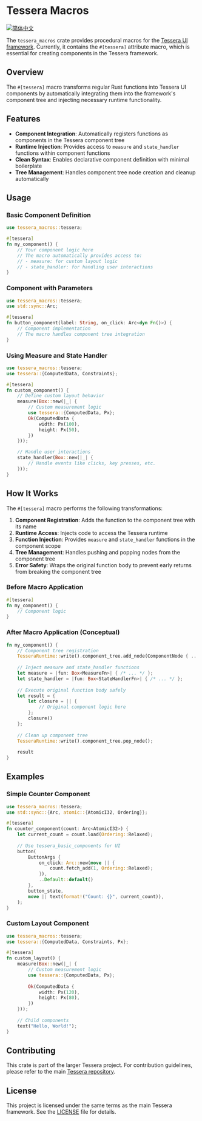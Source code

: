 # Tessera Macros

[![简体中文][readme-cn-badge]][readme-cn-url]

[readme-cn-badge]: https://img.shields.io/badge/README-简体中文-blue.svg?style=for-the-badge&logo=readme
[readme-cn-url]: https://github.com/tessera-ui/tessera/blob/main/tessera-ui-macros/docs/README_zh-CN.md

The `tessera_macros` crate provides procedural macros for the [Tessera UI framework](https://github.com/tessera-ui/tessera). Currently, it contains the `#[tessera]` attribute macro, which is essential for creating components in the Tessera framework.

## Overview

The `#[tessera]` macro transforms regular Rust functions into Tessera UI components by automatically integrating them into the framework's component tree and injecting necessary runtime functionality.

## Features

- **Component Integration**: Automatically registers functions as components in the Tessera component tree
- **Runtime Injection**: Provides access to `measure` and `state_handler` functions within component functions
- **Clean Syntax**: Enables declarative component definition with minimal boilerplate
- **Tree Management**: Handles component tree node creation and cleanup automatically

## Usage

### Basic Component Definition

```rust
use tessera_macros::tessera;

#[tessera]
fn my_component() {
    // Your component logic here
    // The macro automatically provides access to:
    // - measure: for custom layout logic
    // - state_handler: for handling user interactions
}
```

### Component with Parameters

```rust
use tessera_macros::tessera;
use std::sync::Arc;

#[tessera]
fn button_component(label: String, on_click: Arc<dyn Fn()>) {
    // Component implementation
    // The macro handles component tree integration
}
```

### Using Measure and State Handler

```rust
use tessera_macros::tessera;
use tessera::{ComputedData, Constraints};

#[tessera]
fn custom_component() {
    // Define custom layout behavior
    measure(Box::new(|_| {
        // Custom measurement logic
        use tessera::{ComputedData, Px};
        Ok(ComputedData {
            width: Px(100),
            height: Px(50),
        })
    }));

    // Handle user interactions
    state_handler(Box::new(|_| {
        // Handle events like clicks, key presses, etc.
    }));
}
```

## How It Works

The `#[tessera]` macro performs the following transformations:

1. **Component Registration**: Adds the function to the component tree with its name
2. **Runtime Access**: Injects code to access the Tessera runtime
3. **Function Injection**: Provides `measure` and `state_handler` functions in the component scope
4. **Tree Management**: Handles pushing and popping nodes from the component tree
5. **Error Safety**: Wraps the original function body to prevent early returns from breaking the component tree

### Before Macro Application

```rust
#[tessera]
fn my_component() {
    // Component logic
}
```

### After Macro Application (Conceptual)

```rust
fn my_component() {
    // Component tree registration
    TesseraRuntime::write().component_tree.add_node(ComponentNode { ... });
    
    // Inject measure and state_handler functions
    let measure = |fun: Box<MeasureFn>| { /* ... */ };
    let state_handler = |fun: Box<StateHandlerFn>| { /* ... */ };
    
    // Execute original function body safely
    let result = {
        let closure = || {
            // Original component logic here
        };
        closure()
    };
    
    // Clean up component tree
    TesseraRuntime::write().component_tree.pop_node();
    
    result
}
```

## Examples

### Simple Counter Component

```rust
use tessera_macros::tessera;
use std::sync::{Arc, atomic::{AtomicI32, Ordering}};

#[tessera]
fn counter_component(count: Arc<AtomicI32>) {
    let current_count = count.load(Ordering::Relaxed);
    
    // Use tessera_basic_components for UI
    button(
        ButtonArgs {
            on_click: Arc::new(move || {
                count.fetch_add(1, Ordering::Relaxed);
            }),
            ..Default::default()
        },
        button_state,
        move || text(format!("Count: {}", current_count)),
    );
}
```

### Custom Layout Component

```rust
use tessera_macros::tessera;
use tessera::{ComputedData, Constraints, Px};

#[tessera]
fn custom_layout() {
    measure(Box::new(|_| {
        // Custom measurement logic
        use tessera::{ComputedData, Px};
        
        Ok(ComputedData {
            width: Px(120),
            height: Px(80),
        })
    }));
    
    // Child components
    text("Hello, World!");
}
```

## Contributing

This crate is part of the larger Tessera project. For contribution guidelines, please refer to the main [Tessera repository](https://github.com/tessera-ui/tessera).

## License

This project is licensed under the same terms as the main Tessera framework. See the [LICENSE](https://github.com/tessera-ui/tessera/blob/main/LICENSE) file for details.
